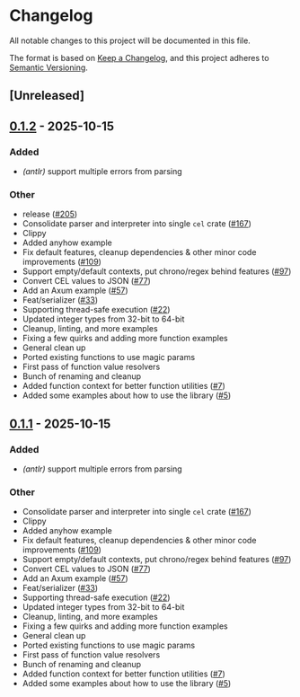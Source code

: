 # Changelog

All notable changes to this project will be documented in this file.

The format is based on [Keep a Changelog](https://keepachangelog.com/en/1.0.0/),
and this project adheres to [Semantic Versioning](https://semver.org/spec/v2.0.0.html).

## [Unreleased]

## [0.1.2](https://github.com/cel-rust/cel-rust/compare/example-v0.1.1...example-v0.1.2) - 2025-10-15

### Added

- *(antlr)* support multiple errors from parsing

### Other

- release ([#205](https://github.com/cel-rust/cel-rust/pull/205))
- Consolidate parser and interpreter into single `cel` crate ([#167](https://github.com/cel-rust/cel-rust/pull/167))
- Clippy
- Added anyhow example
- Fix default features, cleanup dependencies & other minor code improvements ([#109](https://github.com/cel-rust/cel-rust/pull/109))
- Support empty/default contexts, put chrono/regex behind features ([#97](https://github.com/cel-rust/cel-rust/pull/97))
- Convert CEL values to JSON ([#77](https://github.com/cel-rust/cel-rust/pull/77))
- Add an Axum example ([#57](https://github.com/cel-rust/cel-rust/pull/57))
- Feat/serializer ([#33](https://github.com/cel-rust/cel-rust/pull/33))
- Supporting thread-safe execution ([#22](https://github.com/cel-rust/cel-rust/pull/22))
- Updated integer types from 32-bit to 64-bit
- Cleanup, linting, and more examples
- Fixing a few quirks and adding more function examples
- General clean up
- Ported existing functions to use magic params
- First pass of function value resolvers
- Bunch of renaming and cleanup
- Added function context for better function utilities ([#7](https://github.com/cel-rust/cel-rust/pull/7))
- Added some examples about how to use the library ([#5](https://github.com/cel-rust/cel-rust/pull/5))

## [0.1.1](https://github.com/cel-rust/cel-rust/compare/example-v0.1.0...example-v0.1.1) - 2025-10-15

### Added

- *(antlr)* support multiple errors from parsing

### Other

- Consolidate parser and interpreter into single `cel` crate ([#167](https://github.com/cel-rust/cel-rust/pull/167))
- Clippy
- Added anyhow example
- Fix default features, cleanup dependencies & other minor code improvements ([#109](https://github.com/cel-rust/cel-rust/pull/109))
- Support empty/default contexts, put chrono/regex behind features ([#97](https://github.com/cel-rust/cel-rust/pull/97))
- Convert CEL values to JSON ([#77](https://github.com/cel-rust/cel-rust/pull/77))
- Add an Axum example ([#57](https://github.com/cel-rust/cel-rust/pull/57))
- Feat/serializer ([#33](https://github.com/cel-rust/cel-rust/pull/33))
- Supporting thread-safe execution ([#22](https://github.com/cel-rust/cel-rust/pull/22))
- Updated integer types from 32-bit to 64-bit
- Cleanup, linting, and more examples
- Fixing a few quirks and adding more function examples
- General clean up
- Ported existing functions to use magic params
- First pass of function value resolvers
- Bunch of renaming and cleanup
- Added function context for better function utilities ([#7](https://github.com/cel-rust/cel-rust/pull/7))
- Added some examples about how to use the library ([#5](https://github.com/cel-rust/cel-rust/pull/5))
